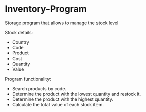 # Inventory-Program
Storage program that allows to manage the stock level

Stock details:
- Country
- Code
- Product
- Cost
- Quantity
- Value

Program functionality:
- Search products by code.
- Determine the product with the lowest quantity and restock it.
- Determine the product with the highest quantity.
- Calculate the total value of each stock item. 
